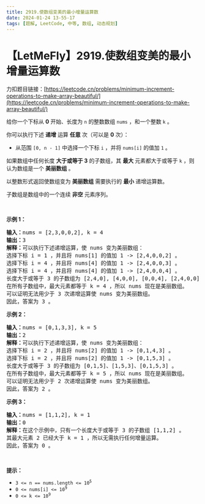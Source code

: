 ```yaml
---
title: 2919.使数组变美的最小增量运算数
date: 2024-01-24 13-55-17
tags: [题解, LeetCode, 中等, 数组, 动态规划]
---
```


# 【LetMeFly】2919.使数组变美的最小增量运算数

力扣题目链接：[https://leetcode.cn/problems/minimum-increment-operations-to-make-array-beautiful/](https://leetcode.cn/problems/minimum-increment-operations-to-make-array-beautiful/)

<p>给你一个下标从 <strong>0</strong> 开始、长度为 <code>n</code> 的整数数组 <code>nums</code> ，和一个整数 <code>k</code> 。</p>

<p>你可以执行下述 <strong>递增</strong> 运算 <strong>任意</strong> 次（可以是 <strong>0</strong> 次）：</p>

<ul>
	<li>从范围&nbsp;<code>[0, n - 1]</code> 中选择一个下标 <code>i</code> ，并将 <code>nums[i]</code> 的值加 <code>1</code> 。</li>
</ul>

<p>如果数组中任何长度 <strong>大于或等于 3</strong> 的子数组，其 <strong>最大</strong> 元素都大于或等于 <code>k</code> ，则认为数组是一个 <strong>美丽数组</strong> 。</p>

<p>以整数形式返回使数组变为 <strong>美丽数组</strong> 需要执行的 <strong>最小</strong> 递增运算数。</p>

<p>子数组是数组中的一个连续 <strong>非空</strong> 元素序列。</p>

<p>&nbsp;</p>

<p><strong class="example">示例 1：</strong></p>

<pre>
<strong>输入：</strong>nums = [2,3,0,0,2], k = 4
<strong>输出：</strong>3
<strong>解释：</strong>可以执行下述递增运算，使 nums 变为美丽数组：
选择下标 i = 1 ，并且将 nums[1] 的值加 1 -&gt; [2,4,0,0,2] 。
选择下标 i = 4 ，并且将 nums[4] 的值加 1 -&gt; [2,4,0,0,3] 。
选择下标 i = 4 ，并且将 nums[4] 的值加 1 -&gt; [2,4,0,0,4] 。
长度大于或等于 3 的子数组为 [2,4,0], [4,0,0], [0,0,4], [2,4,0,0], [4,0,0,4], [2,4,0,0,4] 。
在所有子数组中，最大元素都等于 k = 4 ，所以 nums 现在是美丽数组。
可以证明无法用少于 3 次递增运算使 nums 变为美丽数组。
因此，答案为 3 。
</pre>

<p><strong class="example">示例 2：</strong></p>

<pre>
<strong>输入：</strong>nums = [0,1,3,3], k = 5
<strong>输出：</strong>2
<strong>解释：</strong>可以执行下述递增运算，使 nums 变为美丽数组：
选择下标 i = 2 ，并且将 nums[2] 的值加 1 -&gt; [0,1,4,3] 。
选择下标 i = 2 ，并且将 nums[2] 的值加 1 -&gt; [0,1,5,3] 。
长度大于或等于 3 的子数组为 [0,1,5]、[1,5,3]、[0,1,5,3] 。
在所有子数组中，最大元素都等于 k = 5 ，所以 nums 现在是美丽数组。
可以证明无法用少于 2 次递增运算使 nums 变为美丽数组。 
因此，答案为 2 。
</pre>

<p><strong class="example">示例 3：</strong></p>

<pre>
<strong>输入：</strong>nums = [1,1,2], k = 1
<strong>输出：</strong>0
<strong>解释：</strong>在这个示例中，只有一个长度大于或等于 3 的子数组 [1,1,2] 。
其最大元素 2 已经大于 k = 1 ，所以无需执行任何增量运算。
因此，答案为 0 。
</pre>

<p>&nbsp;</p>

<p><strong>提示：</strong></p>

<ul>
	<li><code>3 &lt;= n == nums.length &lt;= 10<sup>5</sup></code></li>
	<li><code>0 &lt;= nums[i] &lt;= 10<sup>9</sup></code></li>
	<li><code>0 &lt;= k &lt;= 10<sup>9</sup></code></li>
</ul>


    